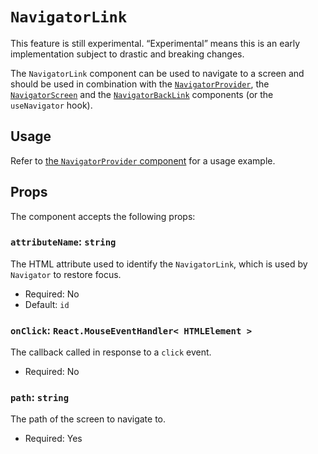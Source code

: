# `NavigatorLink`

<div class="callout callout-alert">
This feature is still experimental. “Experimental” means this is an early implementation subject to drastic and breaking changes.
</div>

The `NavigatorLink` component can be used to navigate to a screen and should be used in combination with the [`NavigatorProvider`](/packages/components/src/navigator/navigator-provider/README.md), the [`NavigatorScreen`](/packages/components/src/navigator/navigator-screen/README.md) and the [`NavigatorBackLink`](/packages/components/src/navigator/navigator-back-link/README.md) components (or the `useNavigator` hook).

## Usage

Refer to [the `NavigatorProvider` component](/packages/components/src/navigator/navigator-provider/README.md#usage) for a usage example.

## Props

The component accepts the following props:

### `attributeName`: `string`

The HTML attribute used to identify the `NavigatorLink`, which is used by `Navigator` to restore focus.

-   Required: No
-   Default: `id`

### `onClick`: `React.MouseEventHandler< HTMLElement >`

The callback called in response to a `click` event.

-   Required: No

### `path`: `string`

The path of the screen to navigate to.

-   Required: Yes
